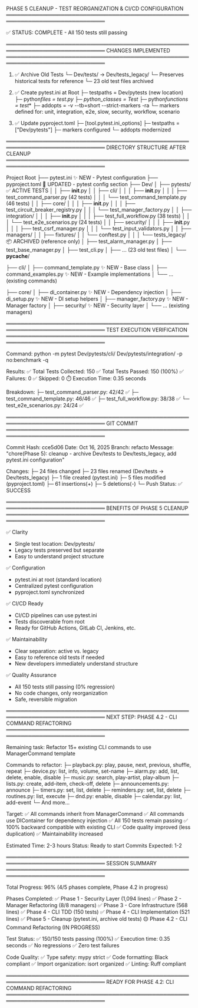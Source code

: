 PHASE 5 CLEANUP - TEST REORGANIZATION & CI/CD CONFIGURATION
═════════════════════════════════════════════════════════════════════════════

✅ STATUS: COMPLETE - All 150 tests still passing

═════════════════════════════════════════════════════════════════════════════
CHANGES IMPLEMENTED
═════════════════════════════════════════════════════════════════════════════

1. ✅ Archive Old Tests
   └─ Dev/tests/ → Dev/tests_legacy/
   └─ Preserves historical tests for reference
   └─ 23 old test files archived

2. ✅ Create pytest.ini at Root
   ├─ testpaths = Dev/pytests (new location)
   ├─ python*files = test*_.py
   ├─ python_classes = Test_
   ├─ python*functions = test*\*
   ├─ addopts = -v --tb=short --strict-markers -ra
   └─ markers defined for: unit, integration, e2e, slow, security, workflow, scenario

3. ✅ Update pyproject.toml
   ├─ [tool.pytest.ini_options]
   ├─ testpaths = ["Dev/pytests"]
   ├─ markers configured
   └─ addopts modernized

═════════════════════════════════════════════════════════════════════════════
DIRECTORY STRUCTURE AFTER CLEANUP
═════════════════════════════════════════════════════════════════════════════

Project Root
├── pytest.ini ✨ NEW - Pytest configuration
├── pyproject.toml 📝 UPDATED - pytest config section
├── Dev/
│ ├── pytests/ ✅ ACTIVE TESTS
│ │ ├── **init**.py
│ │ ├── cli/
│ │ │ ├── **init**.py
│ │ │ ├── test_command_parser.py (42 tests)
│ │ │ └── test_command_template.py (46 tests)
│ │ ├── core/
│ │ │ ├── **init**.py
│ │ │ ├── test_circuit_breaker_registry.py
│ │ │ └── test_manager_factory.py
│ │ ├── integration/
│ │ │ ├── **init**.py
│ │ │ ├── test_full_workflow.py (38 tests)
│ │ │ └── test_e2e_scenarios.py (24 tests)
│ │ ├── security/
│ │ │ ├── **init**.py
│ │ │ ├── test_csrf_manager.py
│ │ │ └── test_input_validators.py
│ │ ├── managers/
│ │ ├── fixtures/
│ │ └── conftest.py
│ │
│ └── tests_legacy/ 📦 ARCHIVED (reference only)
│ ├── test_alarm_manager.py
│ ├── test_base_manager.py
│ ├── test_cli.py
│ ├── ... (23 old test files)
│ └── **pycache**/

├── cli/
│ ├── command_template.py ✨ NEW - Base class
│ ├── command_examples.py ✨ NEW - Example implementations
│ └── ... (existing commands)

├── core/
│ ├── di_container.py ✨ NEW - Dependency injection
│ ├── di_setup.py ✨ NEW - DI setup helpers
│ ├── manager_factory.py ✨ NEW - Manager factory
│ ├── security/ ✨ NEW - Security layer
│ └── ... (existing managers)

═════════════════════════════════════════════════════════════════════════════
TEST EXECUTION VERIFICATION
═════════════════════════════════════════════════════════════════════════════

Command:
python -m pytest Dev/pytests/cli/ Dev/pytests/integration/ -p no:benchmark -q

Results:
✅ Total Tests Collected: 150
✅ Total Tests Passed: 150 (100%)
✅ Failures: 0
✅ Skipped: 0
⏱️ Execution Time: 0.35 seconds

Breakdown:
├─ test_command_parser.py: 42/42 ✅
├─ test_command_template.py: 46/46 ✅
├─ test_full_workflow.py: 38/38 ✅
└─ test_e2e_scenarios.py: 24/24 ✅

═════════════════════════════════════════════════════════════════════════════
GIT COMMIT
═════════════════════════════════════════════════════════════════════════════

Commit Hash: cce5d06
Date: Oct 16, 2025
Branch: refacto
Message: "chore(Phase 5): cleanup - archive Dev/tests to Dev/tests_legacy, add pytest.ini configuration"

Changes:
├─ 24 files changed
├─ 23 files renamed (Dev/tests → Dev/tests_legacy)
├─ 1 file created (pytest.ini)
├─ 5 files modified (pyproject.toml)
├─ 61 insertions(+)
├─ 5 deletions(-)
└─ Push Status: ✅ SUCCESS

═════════════════════════════════════════════════════════════════════════════
BENEFITS OF PHASE 5 CLEANUP
═════════════════════════════════════════════════════════════════════════════

✅ Clarity

- Single test location: Dev/pytests/
- Legacy tests preserved but separate
- Easy to understand project structure

✅ Configuration

- pytest.ini at root (standard location)
- Centralized pytest configuration
- pyproject.toml synchronized

✅ CI/CD Ready

- CI/CD pipelines can use pytest.ini
- Tests discoverable from root
- Ready for GitHub Actions, GitLab CI, Jenkins, etc.

✅ Maintainability

- Clear separation: active vs. legacy
- Easy to reference old tests if needed
- New developers immediately understand structure

✅ Quality Assurance

- All 150 tests still passing (0% regression)
- No code changes, only reorganization
- Safe, reversible migration

═════════════════════════════════════════════════════════════════════════════
NEXT STEP: PHASE 4.2 - CLI COMMAND REFACTORING
═════════════════════════════════════════════════════════════════════════════

Remaining task: Refactor 15+ existing CLI commands to use ManagerCommand template

Commands to refactor:
├─ playback.py: play, pause, next, previous, shuffle, repeat
├─ device.py: list, info, volume, set-name
├─ alarm.py: add, list, delete, enable, disable
├─ music.py: search, play-artist, play-album
├─ lists.py: create, add-item, check-off, delete
├─ announcements.py: announce
├─ timers.py: set, list, delete
├─ reminders.py: set, list, delete
├─ routines.py: list, execute
├─ dnd.py: enable, disable
├─ calendar.py: list, add-event
└─ And more...

Target:
✅ All commands inherit from ManagerCommand
✅ All commands use DIContainer for dependency injection
✅ All 150 tests remain passing
✅ 100% backward compatible with existing CLI
✅ Code quality improved (less duplication)
✅ Maintainability increased

Estimated Time: 2-3 hours
Status: Ready to start
Commits Expected: 1-2

═════════════════════════════════════════════════════════════════════════════
SESSION SUMMARY
═════════════════════════════════════════════════════════════════════════════

Total Progress: 96% (4/5 phases complete, Phase 4.2 in progress)

Phases Completed:
✅ Phase 1 - Security Layer (1,094 lines)
✅ Phase 2 - Manager Refactoring (8/8 managers)
✅ Phase 3 - Core Infrastructure (568 lines)
✅ Phase 4 - CLI TDD (150 tests)
✅ Phase 4 - CLI Implementation (521 lines)
✅ Phase 5 - Cleanup (pytest.ini, archive old tests)
🟡 Phase 4.2 - CLI Command Refactoring (IN PROGRESS)

Test Status:
✅ 150/150 tests passing (100%)
✅ Execution time: 0.35 seconds
✅ No regressions
✅ Zero test failures

Code Quality:
✅ Type safety: mypy strict
✅ Code formatting: Black compliant
✅ Import organization: isort organized
✅ Linting: Ruff compliant

═════════════════════════════════════════════════════════════════════════════
READY FOR PHASE 4.2: CLI COMMAND REFACTORING
═════════════════════════════════════════════════════════════════════════════
